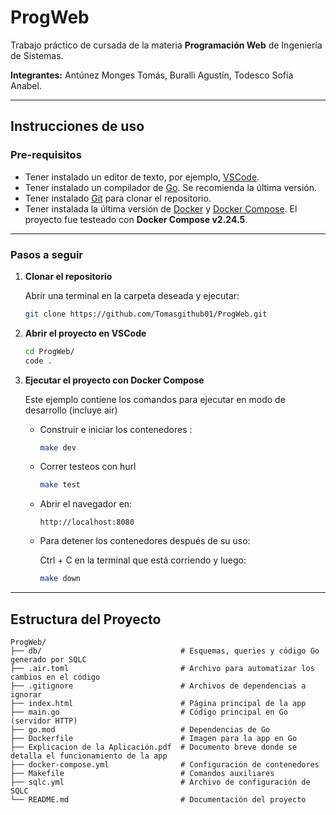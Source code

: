 # ProgWeb

Trabajo práctico de cursada de la materia **Programación Web** de Ingeniería de Sistemas.  

**Integrantes:** Antúnez Monges Tomás, Buralli Agustín, Todesco Sofía Anabel.

---

## Instrucciones de uso

### Pre-requisitos

- Tener instalado un editor de texto, por ejemplo, [VSCode](https://code.visualstudio.com/download).  
- Tener instalado un compilador de [Go](https://go.dev/doc/install). Se recomienda la última versión.  
- Tener instalado [Git](https://git-scm.com/downloads) para clonar el repositorio.  
- Tener instalada la última versión de [Docker](https://docs.docker.com/engine/install/ubuntu/) y [Docker Compose](https://docs.docker.com/compose/install/linux/#install-using-the-repository). El proyecto fue testeado con **Docker Compose v2.24.5**.

---

### Pasos a seguir

1. **Clonar el repositorio**  

    Abrir una terminal en la carpeta deseada y ejecutar:  

    ```bash
    git clone https://github.com/Tomasgithub01/ProgWeb.git
    ```

2. **Abrir el proyecto en VSCode**  

    ```bash
    cd ProgWeb/
    code .
    ```

3. **Ejecutar el proyecto con Docker Compose**

    Este ejemplo contiene los comandos para ejecutar en modo de desarrollo (incluye air)
    - Construir e iniciar los contenedores :

      ```bash
      make dev
      ```

    - Correr testeos con hurl
      ```bash
      make test
      ```

    - Abrir el navegador en:  
      ```
      http://localhost:8080
      ```

    - Para detener los contenedores después de su uso:

      Ctrl + C en la terminal que está corriendo y luego:
      
      ```bash
      make down
      ```

---

## Estructura del Proyecto

```text
ProgWeb/
├── db/                               # Esquemas, queries y código Go generado por SQLC
├── .air.toml                         # Archivo para automatizar los cambios en el código
├── .gitignore                        # Archivos de dependencias a ignorar
├── index.html                        # Página principal de la app
├── main.go                           # Código principal en Go (servidor HTTP)
├── go.mod                            # Dependencias de Go
├── Dockerfile                        # Imagen para la app en Go
├── Explicacion de la Aplicación.pdf  # Documento breve donde se detalla el funcionamiento de la app
├── docker-compose.yml                # Configuración de contenedores
├── Makefile                          # Comandos auxiliares
├── sqlc.yml                          # Archivo de configuración de SQLC
└── README.md                         # Documentación del proyecto
